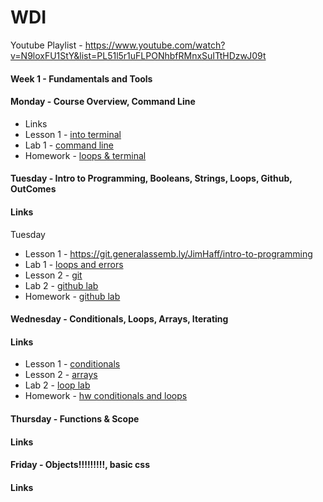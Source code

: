 # WDI 

Youtube Playlist - https://www.youtube.com/watch?v=N9loxFU1StY&list=PL51l5r1uFLPONhbfRMnxSuITtHDzwJ09t

#### Week 1 - Fundamentals and Tools

#### __Monday__ - Course Overview, Command Line

* Links 
* Lesson 1 - [into terminal](https://git.generalassemb.ly/WebDev-Connected-Classroom/intro-terminal)
* Lab 1 - [command line](https://git.generalassemb.ly/WebDev-Connected-Classroom/command-line-lab)
* Homework - [loops & terminal](https://git.generalassemb.ly/WebDev-Connected-Classroom/homework-loops-terminal/blob/master/README.md)


#### __Tuesday__ - Intro to Programming, Booleans, Strings, Loops, Github, OutComes

#### Links 

Tuesday
* Lesson 1 - https://git.generalassemb.ly/JimHaff/intro-to-programming
* Lab 1 - [loops and errors](https://git.generalassemb.ly/WebDev-Connected-Classroom/loops-and-errors/blob/master/README.md)
* Lesson 2 - [git](https://git.generalassemb.ly/WebDev-Connected-Classroom/github/blob/master/README.md)
* Lab 2 - [github lab](https://git.generalassemb.ly/WebDev-Connected-Classroom/git-github-lab/)
* Homework - [github lab](https://git.generalassemb.ly/WebDev-Connected-Classroom/git-github-lab/)



#### __Wednesday__ - Conditionals, Loops, Arrays, Iterating

#### Links 

* Lesson 1 -  [conditionals](https://git.generalassemb.ly/WebDev-Connected-Classroom/conditionals-and-loops/blob/master/README.md)
* Lesson 2 -  [arrays](https://git.generalassemb.ly/WebDev-Connected-Classroom/Arrays-iterating-over-them/blob/master/README.md)
* Lab 2 -     [loop lab](https://git.generalassemb.ly/WebDev-Connected-Classroom/loop-lab/blob/master/README.md)
* Homework - [hw conditionals and loops](https://git.generalassemb.ly/WebDev-Connected-Classroom/HW-Loops-Conditionals/blob/master/README.md)


#### __Thursday__ - Functions & Scope

#### Links 



#### __Friday__ - Objects!!!!!!!!!, basic css

#### Links 






